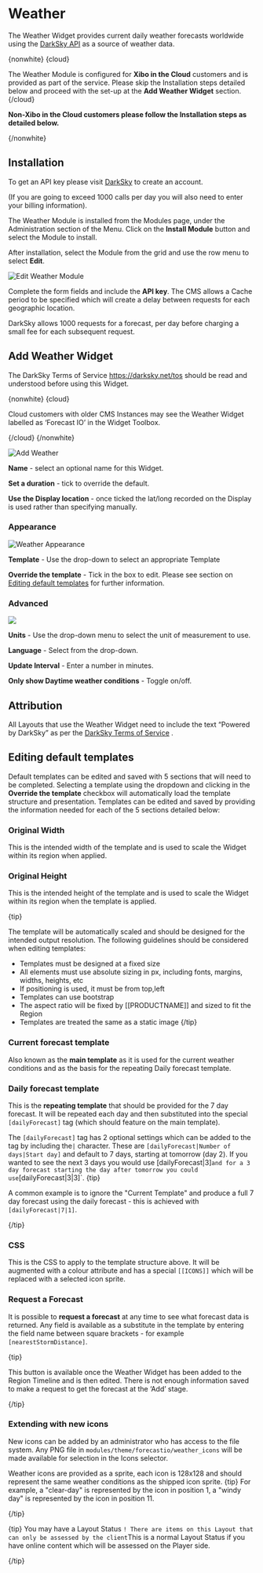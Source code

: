 <!--toc=widgets-->
# Weather

The Weather Widget provides current daily weather forecasts worldwide using the [DarkSky API](https://darksky.net/) as a source of weather data.

{nonwhite}
{cloud}

The Weather Module is configured for **Xibo in the Cloud** customers and is provided as part of the service. Please skip the Installation steps detailed below and proceed with the set-up at the **Add Weather Widget** section.
{/cloud}

**Non-Xibo in the Cloud customers please follow the Installation steps as detailed below.**

{/nonwhite}

## Installation

To get an API key please visit [DarkSky](https://darksky.net) to create an account.

(If you are going to exceed 1000 calls per day you will also need to enter your billing information).

The Weather Module is installed from the Modules page, under the Administration section of the Menu. Click on the **Install Module** button and select the Module to install.

After installation,  select the Module from the grid and use the row menu to select **Edit**.

![Edit Weather Module](img/media_weather_module_edit.png)

Complete the form fields and include the **API key**. The CMS allows a Cache period to be specified which will create a delay between requests for each geographic location.

DarkSky allows 1000 requests for a forecast, per day before charging a small fee for each subsequent request.

## Add Weather Widget

The DarkSky Terms of Service <https://darksky.net/tos> should be read and understood before using this Widget.

{nonwhite}
{cloud}

Cloud customers with older CMS Instances may see the Weather Widget labelled as ‘Forecast IO’ in the Widget Toolbox. 

{/cloud}
{/nonwhite}

![Add Weather](img/media_weather_add.png)

**Name** - select an optional name for this Widget.

**Set a duration** - tick to override the default.

**Use the Display location** - once ticked the lat/long recorded on the Display is used rather than specifying manually.

### Appearance

![Weather Appearance](img\media_weather_apperance.png)

**Template** - Use the drop-down to select an appropriate Template

**Override the template** - Tick in the box to edit. Please see section on [Editing default templates](media_module_weather.html#editing_default_templates) for further information.

### Advanced

![](img/media_weather_advanced.png)

**Units** - Use the drop-down menu to select the unit of measurement to use.

**Language** - Select from the drop-down.

**Update Interval** - Enter a number in minutes.

**Only show Daytime weather conditions** - Toggle on/off.



## Attribution

All Layouts that use the Weather Widget need to include the text “Powered by DarkSky” as per the [DarkSky Terms of Service](<https://darksky.net/tos>) . 

## Editing default templates

Default templates can be edited and saved with 5 sections that will need to be completed.
Selecting a template using the dropdown and clicking in the **Override the template** checkbox will automatically load the template structure and presentation. Templates can be edited and saved by providing the information needed for each of the 5 sections detailed below:

### Original Width

This is the intended width of the template and is used to scale the Widget within its region when applied.

### Original Height

This is the intended height of the template and is used to scale the Widget within its region when the template is applied.

{tip}

The template will be automatically scaled and should be designed for the intended output resolution. The following guidelines should be considered when editing templates:

- Templates must be designed at a fixed size
- All elements must use absolute sizing in px, including fonts, margins, widths, heights, etc
- If positioning is used, it must be from top,left
- Templates can use bootstrap
- The aspect ratio will be fixed by [[PRODUCTNAME]] and sized to fit the Region
- Templates are treated the same as a static image
  {/tip}

### Current forecast template

Also known as the **main template** as it is used for the current weather conditions and as the basis for the repeating Daily forecast template.

### Daily forecast template

This is the **repeating template** that should be provided for the 7 day forecast. It will be repeated each day and then substituted into the special `[dailyForecast]` tag (which should feature on the main template). 

The `[dailyForecast]` tag has 2 optional settings which can be added to the tag by including the`|` character. These are `[dailyForecast|Number of days|Start day]` and default to 7 days, starting at tomorrow (day 2). If you wanted to see the next 3 days you would use [dailyForecast|3]` and for a 3 day forecast starting the day after tomorrow you could use `[dailyForecast|3|3]`.
{tip}  

 A common example is to ignore the "Current Template" and produce a full 7 day forecast using the daily forecast - this is achieved with `[dailyForecast|7|1]`.

{/tip}

### CSS

This is the CSS to apply to the template structure above. It will be augmented with a colour 
attribute and has a special `[[ICONS]]` which will be replaced with a selected icon sprite. 

### Request a Forecast

It is possible to **request a forecast** at any time to see what forecast data is returned. Any field is available as a substitute in the template by entering the field name between square 
brackets - for example `[nearestStormDistance]`.

{tip}

This button is available once the Weather Widget has been added to the Region Timeline and is then edited. There is not enough information saved to make a request to get the forecast at the ‘Add’ stage.

{/tip}

### Extending with new icons

New icons can be added by an administrator who has access to the file system. Any PNG file in `modules/theme/forecastio/weather_icons` will be made available for selection in the Icons selector.

Weather icons are provided as a sprite, each icon is 128x128 and should represent the same weather conditions as the shipped icon sprite.
{tip}
For example, a "clear-day" is represented by the icon in position 1, a "windy day" is represented by the icon in position 11.

{/tip}

{tip}
You may have a Layout Status `! There are items on this Layout that can only be assessed by the client`This is a normal Layout Status if you have online content which will be assessed on the Player side. 

{/tip}